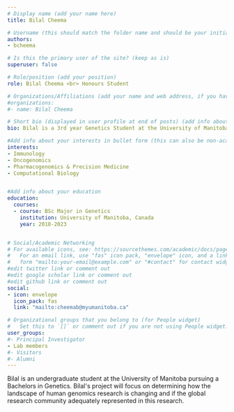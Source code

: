 ```yaml
---
# Display name (add your name here)
title: Bilal Cheema

# Username (this should match the folder name and should be your initial and surname)
authors:
- bcheema

# Is this the primary user of the site? (keep as is)
superuser: false

# Role/position (add your position)
role: Bilal Cheema <br> Honours Student

# Organizations/Affiliations (add your name and web address, if you have one)
#organizations:
#- name: Bilal Cheema

# Short bio (displayed in user profile at end of posts) (add info about yourself)
bio: Bilal is a 3rd year Genetics Student at the University of Manitoba. 

#Add info about your interests in bullet form (this can also be non-academic) 
interests:
- Immunology
- Oncogenomics
- Pharmacogenomics & Precision Medicine
- Computational Biology


#Add info about your education 
education:
  courses:
  - course: BSc Major in Genetics
    institution: University of Manitoba, Canada
    year: 2018-2023


# Social/Academic Networking
# For available icons, see: https://sourcethemes.com/academic/docs/page-builder/#icons
#   For an email link, use "fas" icon pack, "envelope" icon, and a link in the
#   form "mailto:your-email@example.com" or "#contact" for contact widget.
#edit twitter link or comment out
#edit google scholar link or comment out
#edit github link or comment out
social:
- icon: envelope
  icon_pack: fas
  link: "mailto:cheemab@myumanitoba.ca"

# Organizational groups that you belong to (for People widget)
#   Set this to `[]` or comment out if you are not using People widget.
user_groups:
#- Principal Investigator
- Lab members
#- Visitors
#- Alumni
---
```


Bilal is an undergraduate student at the University of Manitoba pursuing a Bachelors in Genetics. Bilal's project will focus on determining how the landscape of human genomics research is changing and if the global research community adequately represented in this research.
